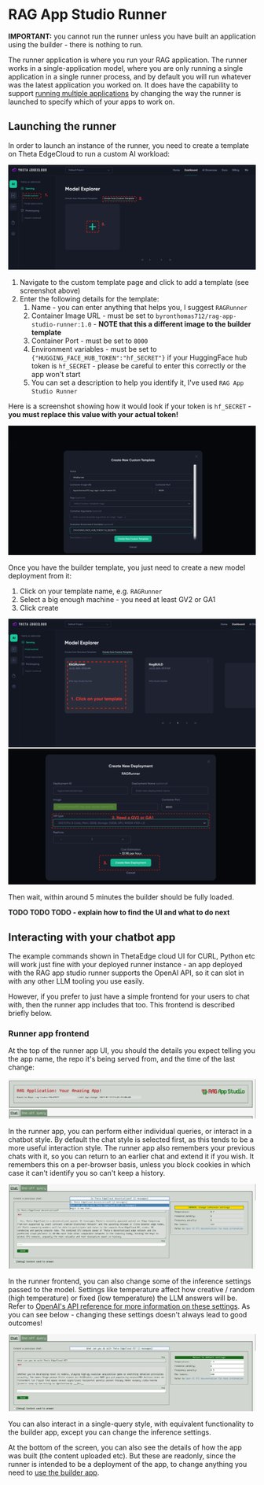 # RAG App Studio Runner

**IMPORTANT:** you cannot run the runner unless you have built an application using the builder - there is nothing to run.

The runner application is where you run your RAG application. The runner works in a single-application model, where you are only running a single application in a single runner process, and by default you will run whatever was the latest application you worked on. It does have the capability to support [running multiple applications](./detailed/multi-application-support.md) by changing the way the runner is launched to specify which of your apps to work on.

## Launching the runner

In order to launch an instance of the runner, you need to create a template on Theta EdgeCloud to run a custom AI workload:

![Adding a custom AI workflow template in Theta EdgeCloud](./images/custom_template_creation.png)

1. Navigate to the custom template page and click to add a template (see screenshot above)
2. Enter the following details for the template:
   1. Name - you can enter anything that helps you, I suggest `RAGRunner`
   2. Container Image URL - must be set to `byronthomas712/rag-app-studio-runner:1.0` - **NOTE that this a different image to the builder template**
   3. Container Port - must be set to `8000`
   4. Environment variables - must be set to `{"HUGGING_FACE_HUB_TOKEN":"hf_SECRET"}` if your HuggingFace hub token is `hf_SECRET` - please be careful to enter this correctly or the app won't start
   5. You can set a description to help you identify it, I've used `RAG App Studio Runner`

Here is a screenshot showing how it would look if your token is `hf_SECRET` - **you must replace this value with your actual token!**

![Details to set up the builder template in Theta EdgeCloud](./images/runner_container_details.png)

Once you have the builder template, you just need to create a new model deployment from it:

1. Click on your template name, e.g. `RAGRunner`
2. Select a big enough machine - you need at least GV2 or GA1
3. Click create

![Launching the runner - step1](./images/runner_launch_1.png)
![Launching the runner - step2](./images/runner_launch_2.png)

Then wait, within around 5 minutes the builder should be fully loaded.

**TODO TODO TODO - explain how to find the UI and what to do next**


## Interacting with your chatbot app

The example commands shown in ThetaEdge cloud UI for CURL, Python etc will work just fine with your deployed runner
instance - an app deployed with the RAG app studio runner supports the OpenAI API, so it can slot in with any
other LLM tooling you use easily.

However, if you prefer to just have a simple frontend for your users to chat with, then the runner app includes
that too. This frontend is described briefly below.

### Runner app frontend

At the top of the runner app UI, you should the details you expect telling you the app name, the repo it's being
served from, and the time of the last change:

![The top panel of the runner frontend, showing your app details](./images/runner_top_panel.png)

In the runner app, you can perform either individual queries, or interact in a chatbot style. By default the chat
style is selected first, as this tends to be a more useful interaction style. The runner app also remembers your
previous chats with it, so you can return to an earlier chat and extend it if you wish. It remembers this on a
per-browser basis, unless you block cookies in which case it can't identify you so can't keep a history.

![The chat area of the app, showing how you can return to a previous chat](./images/runner_chat_panel.png)

In the runner frontend, you can also change some of the inference settings passed to the model. Settings like
temperature affect how creative / random (high temperature) or fixed (low temperature) the LLM answers will be.
Refer to [OpenAI's API reference for more information on these settings](https://platform.openai.com/docs/api-reference/chat/create). As you can see below - changing these settings doesn't always lead to good outcomes!

![Changing inference settings doesn't always lead to good outcomes!](./images/runner_chat_bad_settings.png)

You can also interact in a single-query style, with equivalent functionality to the builder app, except you can
change the inference settings.

At the bottom of the screen, you can also see the details of how the app was built (the content uploaded etc).
But these are readonly, since the runner is intended to be a deployment of the app, to change anything you need
to [use the builder app](./building.md).